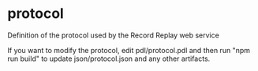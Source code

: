 # protocol
Definition of the protocol used by the Record Replay web service

If you want to modify the protocol, edit pdl/protocol.pdl and then run "npm run build" to update json/protocol.json and any other artifacts.
